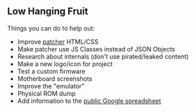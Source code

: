 ## Low Hanging Fruit
Things you can do to help out:

- Improve [patcher](https://github.com/fujihack/patcher) HTML/CSS
- Make patcher use JS Classes instead of JSON Objects
- Research about internals (don't use pirated/leaked content)
- Make a new logo/icon for project
- Test a custom firmware
- Motherboard screenshots
- Improve the "emulator"
- Physical ROM dump
- Add information to the [public Google spreadsheet](https://docs.google.com/spreadsheets/d/1HnRGIC9CDXgBGscjW5mOb_aKOIqzI9wp8RbXZ-fu78k/edit#gid=0)
